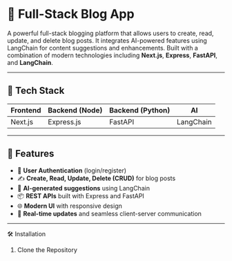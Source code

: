 # 📝 Full-Stack Blog App

A powerful full-stack blogging platform that allows users to create, read, update, and delete blog posts. It integrates AI-powered features using LangChain for content suggestions and enhancements. Built with a combination of modern technologies including **Next.js**, **Express**, **FastAPI**, and **LangChain**.

---

## 🚀 Tech Stack

| Frontend | Backend (Node) | Backend (Python) |     AI    |
|----------|----------------|------------------|-----------|
| Next.js  | Express.js     | FastAPI          | LangChain |

---

## 🔧 Features

- 🔐 **User Authentication** (login/register)
- ✍️ **Create, Read, Update, Delete (CRUD)** for blog posts
- 🧠 **AI-generated suggestions** using LangChain
- 📦 **REST APIs** built with Express and FastAPI
- 🌐 **Modern UI** with responsive design
- 🔄 **Real-time updates** and seamless client-server communication

---

🛠️ Installation
1. Clone the Repository

